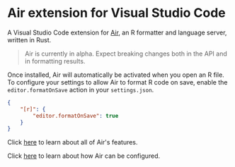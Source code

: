 # Air extension for Visual Studio Code

A Visual Studio Code extension for [Air](https://github.com/posit-dev/air), an R formatter and language server, written in Rust.

> Air is currently in alpha. Expect breaking changes both in the API and in formatting results.

Once installed, Air will automatically be activated when you open an R file. To configure your settings to allow Air to format R code on save, enable the `editor.formatOnSave` action in your `settings.json`.

```json
{
    "[r]": {
        "editor.formatOnSave": true
    }
}
```

Click [here](https://posit-dev.github.io/air/editors.html#vs-code) to learn about all of Air's features.

Click [here](https://posit-dev.github.io/air/configuration.html) to learn about how Air can be configured.
